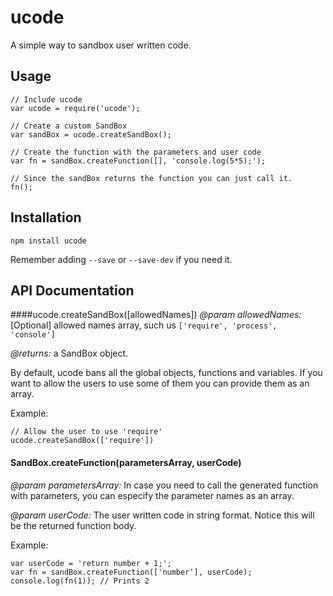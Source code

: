 # ucode

A simple way to sandbox user written code.

## Usage

```
// Include ucode
var ucode = require('ucode');

// Create a custom SandBox
var sandBox = ucode.createSandBox();

// Create the function with the parameters and user code
var fn = sandBox.createFunction([], 'console.log(5*5);');

// Since the sandBox returns the function you can just call it.
fn();
```

## Installation

```
npm install ucode
```
Remember adding ```--save``` or ```--save-dev``` if you need it.

## API Documentation

####ucode.createSandBox([allowedNames])
*@param allowedNames:* [Optional] allowed names array, such us ```['require', 'process', 'console']```

*@returns:* a SandBox object.

By default, ucode bans all the global objects, functions and variables. If you want to allow the users to use some of them you can provide them as an array.

Example:

```
// Allow the user to use 'require'
ucode.createSandBox(['require'])
```

#### SandBox.createFunction(parametersArray, userCode)

*@param parametersArray:* In case you need to call the generated function with parameters, you can especify the parameter names as an array.

*@param userCode:* The user written code in string format. Notice this will be the returned function body.

Example:

```
var userCode = 'return number + 1;';
var fn = sandBox.createFunction(['number'], userCode);
console.log(fn(1)); // Prints 2
```